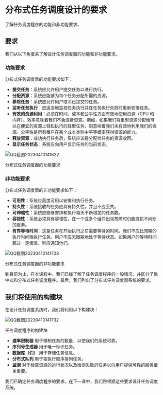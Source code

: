 # 分布式任务调度设计的要求

了解任务调度程序的功能和非功能要求。

## 要求

我们从以下角度来了解设计任务调度器的功能和非功能要求。

### 功能要求

分布式任务调度器的功能要求如下：

- **提交任务**：系统应允许用户提交任务以进行执行。
- **分配资源**：系统应能够为每个任务分配所需的资源。
- **移除任务**：系统应允许用户取消已提交的任务。
- **监听任务执行**：应适当地监视任务执行并在任务执行失败时重新安排任务。
- **有效的资源利用**：必须在时间、成本和公平性方面有效地使用资源（CPU 和内存）。效率意味着我们不会浪费资源。例如，如果我们将重型资源分配给可以在便宜的资源上轻松执行的轻型任务，则意味着我们未有效地利用我们的资源。公平性是所有租户在某个成本类别中平等概率获得资源的能力。
- **释放资源**：成功执行任务后，系统应该将分配给任务的资源收回。
- **显示任务状态**：系统应向用户显示任务的当前状态。

![QQ截图20230410141622](/img/23-Distributed%20Task%20Scheduler/QQ%E6%88%AA%E5%9B%BE20230410141622.png)

分布式任务调度器的功能要求

### 非功能要求

分布式任务调度器的非功能要求如下：

- **可用性**：系统应高度可用以安排和执行任务。
- **持久性**：系统接收的任务应具有持久性，并且不应丢失。
- **可伸缩性**：系统应能够安排和执行每天不断增加的任务数。
- **容错性**：系统必须具有容错性，在一个或多个组件出现故障时仍能提供不间断的服务。
- **有界等待时间**：这是任务在开始执行之前需要等待的时间。我们不应比预期的执行时间晚执行任务。用户不应无限期地处于等待状态。如果用户的等待时间超过一定阈值，则应通知他们。

![QQ截图20230410141708](/img/23-Distributed%20Task%20Scheduler/QQ%E6%88%AA%E5%9B%BE20230410141708.png)

分布式任务调度器的非功能要求

到目前为止，在本课程中，我们已经了解了任务调度程序的一般情况，并区分了集中式和分布式任务调度程序。最后，我们列出了分布式任务调度器系统的要求。

## 我们将使用的构建块

在设计任务调度系统时，我们将利用以下构建块：

![QQ截图20230410141732](/img/23-Distributed%20Task%20Scheduler/QQ%E6%88%AA%E5%9B%BE20230410141732.png)

任务调度程序的构建块

- **速率限制器** 用于限制任务的数量，以使我们的系统可靠。
- **序列号生成器** 用于唯一标识任务。
- **数据库（们）** 用于存储任务信息。
- **分布式队列** 用于按执行顺序排列任务。
- **监测** 对于检查资源的运行状况以及检测失败的任务以向用户提供可靠的服务至关重要。

我们已确定任务调度程序的要求。在下一课中，我们将根据这些要求设计任务调度系统。